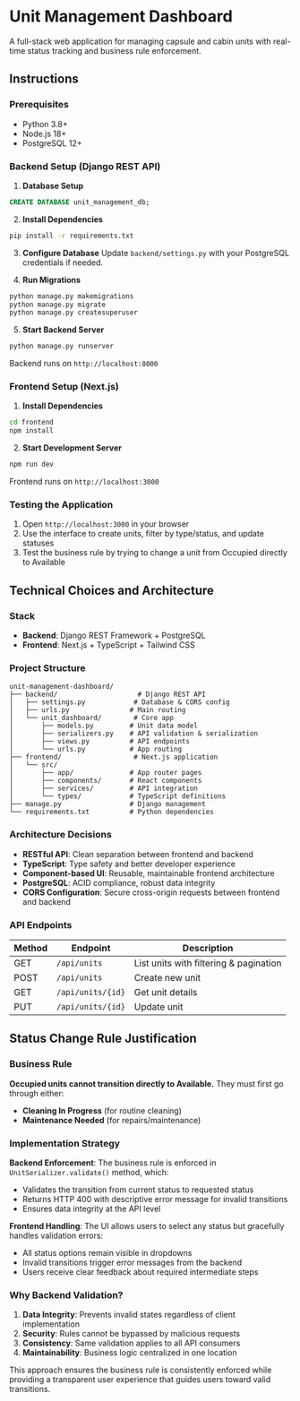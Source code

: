 # Unit Management Dashboard

A full-stack web application for managing capsule and cabin units with real-time status tracking and business rule enforcement.

## Instructions

### Prerequisites
- Python 3.8+
- Node.js 18+
- PostgreSQL 12+

### Backend Setup (Django REST API)

1. **Database Setup**
```sql
CREATE DATABASE unit_management_db;
```

2. **Install Dependencies**
```bash
pip install -r requirements.txt
```

3. **Configure Database**
Update `backend/settings.py` with your PostgreSQL credentials if needed.

4. **Run Migrations**
```bash
python manage.py makemigrations
python manage.py migrate
python manage.py createsuperuser
```

5. **Start Backend Server**
```bash
python manage.py runserver
```
Backend runs on `http://localhost:8000`

### Frontend Setup (Next.js)

1. **Install Dependencies**
```bash
cd frontend
npm install
```

2. **Start Development Server**
```bash
npm run dev
```
Frontend runs on `http://localhost:3000`

### Testing the Application

1. Open `http://localhost:3000` in your browser
2. Use the interface to create units, filter by type/status, and update statuses
3. Test the business rule by trying to change a unit from Occupied directly to Available

## Technical Choices and Architecture

### Stack
- **Backend**: Django REST Framework + PostgreSQL
- **Frontend**: Next.js + TypeScript + Tailwind CSS

### Project Structure
```
unit-management-dashboard/
├── backend/                    # Django REST API
│   ├── settings.py            # Database & CORS config
│   ├── urls.py               # Main routing
│   └── unit_dashboard/        # Core app
│       ├── models.py         # Unit data model
│       ├── serializers.py    # API validation & serialization
│       ├── views.py          # API endpoints
│       └── urls.py           # App routing
├── frontend/                  # Next.js application
│   └── src/
│       ├── app/              # App router pages
│       ├── components/       # React components
│       ├── services/         # API integration
│       └── types/            # TypeScript definitions
├── manage.py                 # Django management
└── requirements.txt          # Python dependencies
```

### Architecture Decisions
- **RESTful API**: Clean separation between frontend and backend
- **TypeScript**: Type safety and better developer experience
- **Component-based UI**: Reusable, maintainable frontend architecture
- **PostgreSQL**: ACID compliance, robust data integrity
- **CORS Configuration**: Secure cross-origin requests between frontend and backend

### API Endpoints
| Method | Endpoint | Description |
|--------|----------|-------------|
| GET | `/api/units` | List units with filtering & pagination |
| POST | `/api/units` | Create new unit |
| GET | `/api/units/{id}` | Get unit details |
| PUT | `/api/units/{id}` | Update unit |

## Status Change Rule Justification

### Business Rule
**Occupied units cannot transition directly to Available.** They must first go through either:
- **Cleaning In Progress** (for routine cleaning)
- **Maintenance Needed** (for repairs/maintenance)

### Implementation Strategy

**Backend Enforcement**: The business rule is enforced in `UnitSerializer.validate()` method, which:
- Validates the transition from current status to requested status
- Returns HTTP 400 with descriptive error message for invalid transitions
- Ensures data integrity at the API level

**Frontend Handling**: The UI allows users to select any status but gracefully handles validation errors:
- All status options remain visible in dropdowns
- Invalid transitions trigger error messages from the backend
- Users receive clear feedback about required intermediate steps

### Why Backend Validation?
1. **Data Integrity**: Prevents invalid states regardless of client implementation
2. **Security**: Rules cannot be bypassed by malicious requests
3. **Consistency**: Same validation applies to all API consumers
4. **Maintainability**: Business logic centralized in one location

This approach ensures the business rule is consistently enforced while providing a transparent user experience that guides users toward valid transitions. 
